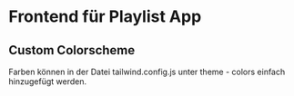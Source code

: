 # Frontend für Playlist App

## Custom Colorscheme
Farben können in der Datei tailwind.config.js unter theme - colors einfach hinzugefügt werden.
